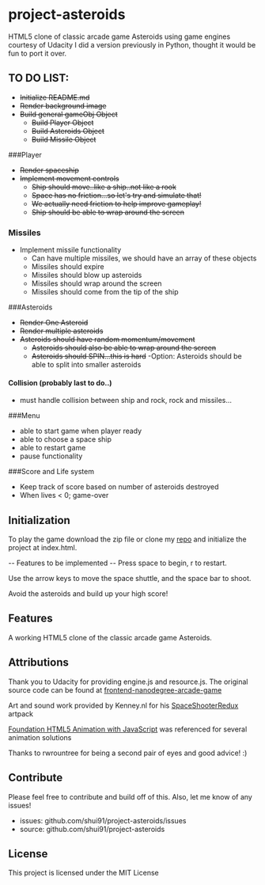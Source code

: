 # project-asteroids
HTML5 clone of classic arcade game Asteroids using game engines courtesy of Udacity
I did a version previously in Python, thought it would be fun to port it over.

## TO DO LIST:

 - ~~Initialize README.md~~
 - ~~Render background image~~
 - ~~Build general gameObj Object~~
	- ~~Build Player Object~~
	- ~~Build Asteroids Object~~
	- ~~Build Missile Object~~

###Player
- ~~Render spaceship~~
- ~~Implement movement controls~~
	- ~~Ship should move..like a ship..not like a rook~~
	- ~~Space has no friction...so let's try and simulate that!~~
	- ~~We actually need friction to help improve gameplay!~~ 
	- ~~Ship should be able to wrap around the screen~~

### Missiles
- Implement missile functionality
	- Can have multiple missiles, we should have an array of these objects
	- Missiles should expire
	- Missiles should blow up asteroids
	- Missiles should wrap around the screen
	- Missiles should come from the tip of the ship

###Asteroids
 - ~~Render One Asteroid~~
 - ~~Render multiple asteroids~~
 - ~~Asteroids should have random momentum/movement~~
 	- ~~Asteroids should also be able to wrap around the screen~~
 	- ~~Asteroids should SPIN...this is hard~~
-Option: Asteroids should be able to split into smaller asteroids

#### Collision (probably last to do..)
- must handle collision between ship and rock, rock and missiles...

###Menu
- able to start game when player ready
- able to choose a space ship
- able to restart game
- pause functionality

###Score and Life system
- Keep track of score based on number of asteroids destroyed
- When lives < 0; game-over


## Initialization

To play the game download the zip file or clone my [repo](github.com/shui91/project-asteroids) and initialize the project at index.html.

-- Features to be implemented --
Press space to begin, r to restart.

Use the arrow keys to move the space shuttle, and the space bar to shoot.

Avoid the asteroids and build up your high score!

## Features

A working HTML5 clone of the classic arcade game Asteroids. 

## Attributions

Thank you to Udacity for providing engine.js and resource.js.
The original source code can be found at [frontend-nanodegree-arcade-game](github.com/udacity/frontend-nanodegree-arcade-game)

Art and sound work provided by Kenney.nl for his [SpaceShooterRedux](http://opengameart.org/content/space-shooter-redux) artpack

[Foundation HTML5 Animation with JavaScript](https://books.google.ca/books?id=RmphScK8u-gC&printsec=frontcover#v=onepage&q&f=false) was referenced for several animation solutions

Thanks to rwrountree for being a second pair of eyes and good advice! :)

## Contribute
Please feel free to contribute and build off of this. Also, let me know of any issues!

- issues: github.com/shui91/project-asteroids/issues
- source: github.com/shui91/project-asteroids

## License

This project is licensed under the MIT License

